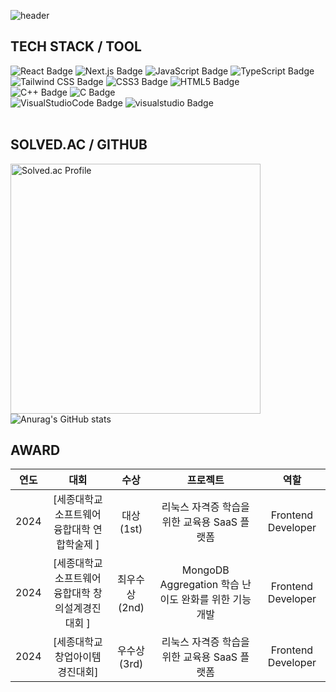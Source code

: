 <!-- Header -->
![header](https://capsule-render.vercel.app/api?type=Waving&height=200&color=gradient&text=YM)</header>

## TECH STACK / TOOL
<!-- Frontend Development -->
<div>
  <img alt="React Badge" src="https://img.shields.io/badge/React-%2361DAFB?style=flat-square&logo=react&logoColor=white">
  <img alt="Next.js Badge" src="https://img.shields.io/badge/Next.js-%23000000?style=flat-square&logo=next.js&logoColor=white">
  <img alt="JavaScript Badge" src="https://img.shields.io/badge/JavaScript-%23F7DF1E?style=flat-square&logo=javascript&logoColor=white">
  <img alt="TypeScript Badge" src="https://img.shields.io/badge/TypeScript-%23007ACC?style=flat-square&logo=typescript&logoColor=white">
</div>

<!-- Styling -->
<div>
  <img alt="Tailwind CSS Badge" src="https://img.shields.io/badge/Tailwind_CSS-%2338B2AC?style=flat-square&logo=tailwind-css&logoColor=white">
  <img alt="CSS3 Badge" src="https://img.shields.io/badge/CSS3-%231572B6?style=flat-square&logo=css3&logoColor=white">
  <img alt="HTML5 Badge" src="https://img.shields.io/badge/HTML5-%23E34F26?style=flat-square&logo=html5&logoColor=white">
</div>

<!-- Programming Languages -->
<div>
  <img alt="C++ Badge" src="https://img.shields.io/badge/C%2B%2B-%2300599C?style=flat-square&logo=C%2B%2B&logoColor=white">
  <img alt="C Badge" src="https://img.shields.io/badge/C-%2300599C?style=flat-square&logo=C&logoColor=white">
<div>

<div>
  <img alt="VisualStudioCode Badge" src="https://img.shields.io/badge/Visual_Studio_Code-007ACC?style=flat-square&logo=visual%20studio%20code&logoColor=white">
  <img alt="visualstudio Badge" src="https://img.shields.io/badge/Visual_Studio-%235C2D91?style=flat-square&logo=visual%20studio&logoColor=white">
</div>



<br>

## SOLVED.AC / GITHUB

<img src="http://mazassumnida.wtf/api/v2/generate_badge?boj=vendetta12" alt="Solved.ac Profile" width="400px">
<img src="https://github-readme-stats.vercel.app/api?username=tracer12&theme=shadow_green&show_icons=true" alt="Anurag's GitHub stats">



## AWARD
| 연도 | 대회 | 수상 | 프로젝트 | 역할 |
| :--: | :--: | :--: | :--: | :--: |
| 2024 | [세종대학교 소프트웨어융합대학 연합학술제 ] | 대상(1st) |리눅스 자격증 학습을 위한 교육용 SaaS 플랫폼 | Frontend Developer |
| 2024 | [세종대학교 소프트웨어융합대학 창의설계경진대회 ] | 최우수상(2nd) | MongoDB Aggregation 학습 난이도 완화를 위한 기능 개발 | Frontend Developer |
| 2024 | [세종대학교 창업아이템 경진대회] | 우수상(3rd) | 리눅스 자격증 학습을 위한 교육용 SaaS 플랫폼 | Frontend Developer |






